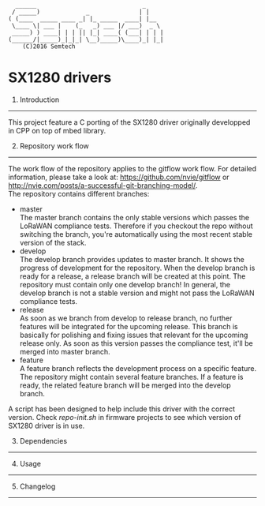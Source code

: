       ______                              _
     / _____)             _              | |
    ( (____  _____ ____ _| |_ _____  ____| |__
     \____ \| ___ |    (_   _) ___ |/ ___)  _ \
     _____) ) ____| | | || |_| ____( (___| | | |
    (______/|_____)_|_|_| \__)_____)\____)_| |_|
        (C)2016 Semtech

SX1280 drivers
=======================

1. Introduction
----------------
This project feature a C porting of the SX1280 driver originally developped in CPP on top of mbed library.

2. Repository work flow
-----------------------
The work flow of the repository applies to the gitflow work flow. For detailed information, please take a look at: https://github.com/nvie/gitflow or http://nvie.com/posts/a-successful-git-branching-model/.  
The repository contains different branches:
* master  
  The master branch contains the only stable versions which passes the LoRaWAN compliance tests. Therefore if you checkout the repo without switching the branch, you're automatically using the most recent stable version of the stack.
* develop  
  The develop branch provides updates to master branch. It shows the progress of development for the repository. When the develop branch is ready for a release, a release branch will be created at this point. The repository must contain only one develop branch! In general, the develop branch is not a stable version and might not pass the LoRaWAN compliance tests.
* release  
  As soon as we branch from develop to release branch, no further features will be integrated for the upcoming release. This branch is basically for polishing and fixing issues that relevant for the upcoming release only. As soon as this version passes the compliance test, it'll be merged into master branch.
* feature  
  A feature branch reflects the development process on a specific feature. The repository might contain several feature branches. If a feature is ready, the related feature branch will be merged into the develop branch.
  
A script has been designed to help include this driver with the correct version. Check *repo-init.sh* in firmware projects to see which version of SX1280 driver is in use.



3. Dependencies
----------------

4. Usage
---------

5. Changelog
-------------
